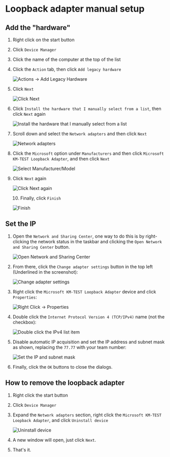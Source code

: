 # Loopback adapter manual setup

## Add the "hardware"

1. Right click on the start button

2. Click `Device Manager`

3. Click the name of the computer at the top of the list

4. Click the `Action` tab, then click `Add legacy hardware`

   ![Actions -> Add Legacy Hardware](add-hardware.png)

5. Click `Next`

   ![Click Next](next.png)

6. Click `Install the hardware that I manually select from a list`, then click `Next` again

   ![Install the hardware that I manually select from a list](list.png)

7. Scroll down and select the `Network adapters` and then click `Next`

   ![Network adapters](network-adapters.png)

8. Click the `Microsoft` option under `Manufacturers` and then click `Microsoft KM-TEST Loopback Adapter`, and then click `Next`

   ![Select Manufacturer/Model](hardware.png)

9. Click `Next` again

   ![Click Next again](next-again.png)

   10. Finally, click `Finish`

   ![Finish](finish.png)

## Set the IP

1. Open the `Network and Sharing Center`, one way to do this is by right-clicking the network status in the taskbar and clicking the `Open Network and Sharing Center` button.

   ![Open Network and Sharing Center](network-and-sharing.png)

2. From there, click the `Change adapter settings` button in the top left (Underlined in the screenshot):

   ![Change adapter settings](adapter-settings.png)

3. Right click the `Microsoft KM-TEST Loopback Adapter` device and click `Properties`:

   ![Right Click -> Properties](right-click-properties.png)

4. Double click the `Internet Protocol Version 4 (TCP/IPv4)` name (not the checkbox):

   ![Double click the IPv4 list item](double-click.png)

5. Disable automatic IP acquisition and set the IP address and subnet mask as shown, replacing the `77.77` with your team number:

   ![Set the IP and subnet mask](ip-address.png)

6. Finally, click the `OK` buttons to close the dialogs.

## How to remove the loopback adapter

   1. Right click the start button

   2. Click `Device Manager`

   3. Expand the `Network adapters` section, right click the `Microsoft KM-TEST Loopback Adapter`, and click `Uninstall device`

      ![Uninstall device](uninstall-device.png)

   4. A new window will open, just click `Next`. 

   5. That's it.